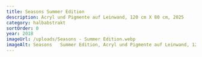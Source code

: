 ```yaml
---
title: Seasons Summer Edition
description: Acryl und Pigmente auf Leinwand, 120 cm X 80 cm, 2025
category: halbabstrakt
sortOrder: 0
year: 2018
imageUrl: /uploads/Seasons - Summer Edition.webp
imageAlt: Seasons   Summer Edition, Acryl und Pigmente auf Leinwand, 120 cm X 80 cm, 2025
---
```

